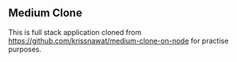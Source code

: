 Medium Clone
---------------

This is full stack application cloned from https://github.com/krissnawat/medium-clone-on-node for practise purposes.
